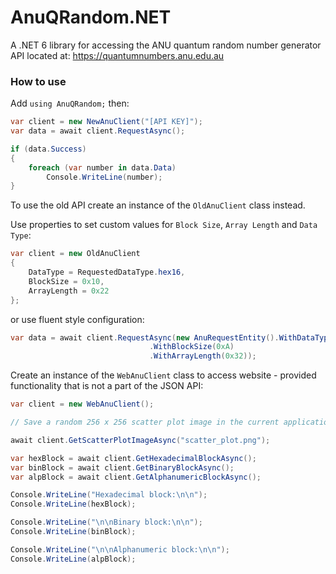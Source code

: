 # AnuQRandom.NET
A .NET 6 library for accessing the ANU quantum random number generator API located at: https://quantumnumbers.anu.edu.au

### How to use

Add `using AnuQRandom;` then:

```C#
var client = new NewAnuClient("[API KEY]");
var data = await client.RequestAsync();

if (data.Success)
{
	foreach (var number in data.Data)
		Console.WriteLine(number);
}
```

To use the old API create an instance of the `OldAnuClient` class instead.

Use properties to set custom values for `Block Size`, `Array Length` and `Data Type`:
```C#
var client = new OldAnuClient
{
	DataType = RequestedDataType.hex16,
	BlockSize = 0x10,
	ArrayLength = 0x22
};
```

or use fluent style configuration:
```C#
var data = await client.RequestAsync(new AnuRequestEntity().WithDataType(RequestedDataType.hex16)
							   .WithBlockSize(0xA)
							   .WithArrayLength(0x32));
```

Create an instance of the `WebAnuClient` class to access website - provided functionality that is not a part of the JSON API:
```C#
var client = new WebAnuClient();

// Save a random 256 x 256 scatter plot image in the current application working directory.

await client.GetScatterPlotImageAsync("scatter_plot.png");

var hexBlock = await client.GetHexadecimalBlockAsync();
var binBlock = await client.GetBinaryBlockAsync();
var alpBlock = await client.GetAlphanumericBlockAsync();

Console.WriteLine("Hexadecimal block:\n\n");
Console.WriteLine(hexBlock);

Console.WriteLine("\n\nBinary block:\n\n");
Console.WriteLine(binBlock);

Console.WriteLine("\n\nAlphanumeric block:\n\n");
Console.WriteLine(alpBlock);
```
